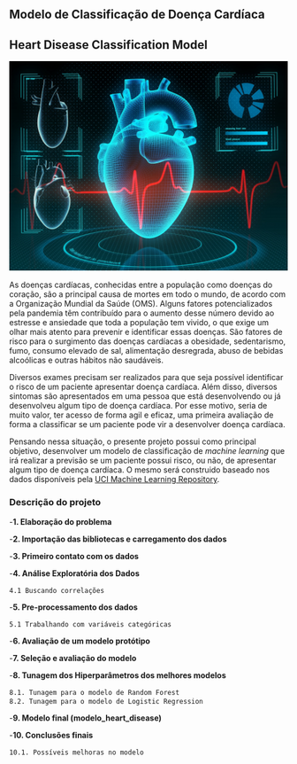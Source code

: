 ## Modelo de Classificação de Doença Cardíaca
## Heart Disease Classification Model

<img src='heart_img.jpg'>

As doenças cardíacas, conhecidas entre a população como doenças do coração, são a principal causa de mortes em todo o mundo, de acordo com a Organização Mundial da Saúde (OMS). Alguns fatores potencializados pela pandemia têm contribuído para o aumento desse número devido ao estresse e ansiedade que toda a população tem vivido, o que exige um olhar mais atento para prevenir e identificar essas doenças. São fatores de risco para o surgimento das doenças cardíacas a obesidade, sedentarismo, fumo, consumo elevado de sal, alimentação desregrada, abuso de bebidas alcoólicas e outras hábitos não saudáveis.

Diversos exames precisam ser realizados para que seja possível identificar o risco de um paciente apresentar doença cardíaca. Além disso, diversos sintomas são apresentados em uma pessoa que está desenvolvendo ou já desenvolveu algum tipo de doença cardíaca. Por esse motivo, seria de muito valor, ter acesso de forma agil e eficaz, uma primeira avaliação de forma a classificar se um paciente pode vir a desenvolver doença cardíaca.

Pensando nessa situação, o presente projeto possui como principal objetivo, desenvolver um modelo de classificação de _machine learning_ que irá realizar a previsão se um paciente possui risco, ou não, de apresentar algum tipo de doença cardíaca. O mesmo será construido baseado nos dados disponíveis pela [UCI Machine Learning Repository](https://archive.ics.uci.edu/ml/datasets/Heart+Disease).

### Descrição do projeto

-**1. Elaboração do problema**

-**2. Importação das bibliotecas e carregamento dos dados**

-**3. Primeiro contato com os dados**

-**4. Análise Exploratória dos Dados**

    4.1 Buscando correlações
    
-**5. Pre-processamento dos dados**

    5.1 Trabalhando com variáveis categóricas
    
-**6. Avaliação de um modelo protótipo**

-**7. Seleção e avaliação do modelo**

-**8. Tunagem dos Hiperparâmetros dos melhores modelos**
    
    8.1. Tunagem para o modelo de Random Forest
    8.2. Tunagem para o modelo de Logistic Regression
    
-**9. Modelo final (modelo_heart_disease)**

-**10. Conclusões finais**

    10.1. Possíveis melhoras no modelo
